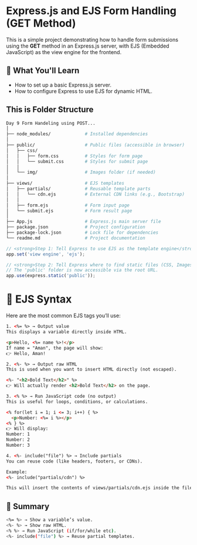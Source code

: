 # Express.js and EJS Form Handling (GET Method)

This is a simple project demonstrating how to handle form submissions using the **GET** method in an Express.js server, with EJS (Embedded JavaScript) as the view engine for the frontend.

## 🚀 What You'll Learn

* How to set up a basic Express.js server.
* How to configure Express to use EJS for dynamic HTML.

## This is Folder Structure

``` bash
Day 9 Form Handeling using POST...
│
├── node_modules/             # Installed dependencies
│
├── public/                   # Public files (accessible in browser)
│   ├── css/
│   │   ├── form.css          # Styles for form page
│   │   └── submit.css        # Styles for submit page
│   │
│   └── img/                  # Images folder (if needed)
│
├── views/                    # EJS templates
│   ├── partials/             # Reusable template parts
│   │   └── cdn.ejs           # External CDN links (e.g., Bootstrap)
│   │
│   ├── form.ejs              # Form input page
│   └── submit.ejs            # Form result page
│
├── App.js                    # Express.js main server file
├── package.json              # Project configuration
├── package-lock.json         # Lock file for dependencies
└── readme.md                 # Project documentation
```

``` javascript
// <strong>Step 1: Tell Express to use EJS as the template engine</strong>
app.set('view engine', 'ejs');

// <strong>Step 2: Tell Express where to find static files (CSS, Images)</strong>
// The 'public' folder is now accessible via the root URL.
app.use(express.static('public'));
```

# 📖 EJS Syntax
Here are the most common EJS tags you’ll use:

``` html
1. <%= %> → Output value
This displays a variable directly inside HTML.

<p>Hello, <%= name %>!</p>
If name = "Aman", the page will show:
👉 Hello, Aman!

2. <%- %> → Output raw HTML
This is used when you want to insert HTML directly (not escaped).

<%- "<h2>Bold Text</h2>" %>
👉 Will actually render <h2>Bold Text</h2> on the page.

3. <% %> → Run JavaScript code (no output)
This is useful for loops, conditions, or calculations.

<% for(let i = 1; i <= 3; i++) { %>
  <p>Number: <%= i %></p>
<% } %>
👉 Will display:
Number: 1
Number: 2
Number: 3

4. <%- include("file") %> → Include partials
You can reuse code (like headers, footers, or CDNs).

Example:
<%- include("partials/cdn") %>

This will insert the contents of views/partials/cdn.ejs inside the file.
```

## 🎯 Summary
``` bash
<%= %> → Show a variable’s value.
<%- %> → Show raw HTML.
<% %> → Run JavaScript (if/for/while etc).
<%- include("file") %> → Reuse partial templates.
```